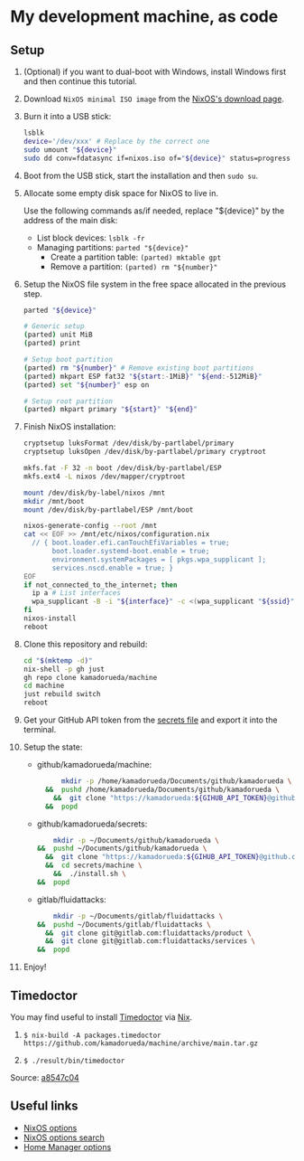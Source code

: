 # My development machine, as code

## Setup

1. (Optional) if you want to dual-boot with Windows,
    install Windows first and then continue this tutorial.

1. Download `NixOS minimal ISO image` from the
    [NixOS's download page](https://nixos.org/download).

1. Burn it into a USB stick:

    ```bash
    lsblk
    device='/dev/xxx' # Replace by the correct one
    sudo umount "${device}"
    sudo dd conv=fdatasync if=nixos.iso of="${device}" status=progress
    ```

1. Boot from the USB stick, start the installation and then `sudo su`.

1. Allocate some empty disk space for NixOS to live in.

    Use the following commands as/if needed,
    replace "${device}" by the address of the main disk:

    - List block devices: `lsblk -fr`
    - Managing partitions: `parted "${device}"`
      - Create a partition table: `(parted) mktable gpt`
      - Remove a partition: `(parted) rm "${number}"`

1. Setup the NixOS file system
    in the free space allocated in the previous step.

    ```bash
    parted "${device}"

    # Generic setup
    (parted) unit MiB
    (parted) print

    # Setup boot partition
    (parted) rm "${number}" # Remove existing boot partitions
    (parted) mkpart ESP fat32 "${start:-1MiB}" "${end:-512MiB}"
    (parted) set "${number}" esp on

    # Setup root partition
    (parted) mkpart primary "${start}" "${end}"
    ```

1. Finish NixOS installation:

    ```bash
    cryptsetup luksFormat /dev/disk/by-partlabel/primary
    cryptsetup luksOpen /dev/disk/by-partlabel/primary cryptroot

    mkfs.fat -F 32 -n boot /dev/disk/by-partlabel/ESP
    mkfs.ext4 -L nixos /dev/mapper/cryptroot

    mount /dev/disk/by-label/nixos /mnt
    mkdir /mnt/boot
    mount /dev/disk/by-partlabel/ESP /mnt/boot

    nixos-generate-config --root /mnt
    cat << EOF >> /mnt/etc/nixos/configuration.nix
      // { boot.loader.efi.canTouchEfiVariables = true;
           boot.loader.systemd-boot.enable = true;
           environment.systemPackages = [ pkgs.wpa_supplicant ];
           services.nscd.enable = true; }
    EOF
    if not_connected_to_the_internet; then
      ip a # List interfaces
      wpa_supplicant -B -i "${interface}" -c <(wpa_supplicant "${ssid}" "{psk}")
    fi
    nixos-install
    reboot
    ```

1. Clone this repository and rebuild:

    ```bash
    cd "$(mktemp -d)"
    nix-shell -p gh just
    gh repo clone kamadorueda/machine
    cd machine
    just rebuild switch
    reboot
    ```

1. Get your GitHub API token from the
    [secrets file](https://github.com/kamadorueda/secrets/blob/master/machine/secrets.sh)
    and export it into the terminal.

1. Setup the state:

    - github/kamadorueda/machine:

      ```bash
            mkdir -p /home/kamadorueda/Documents/github/kamadorueda \
        &&  pushd /home/kamadorueda/Documents/github/kamadorueda \
          &&  git clone "https://kamadorueda:${GIHUB_API_TOKEN}@github.com/kamadorueda/machine" \
        &&  popd
      ```

    - github/kamadorueda/secrets:

      ```bash
          mkdir -p ~/Documents/github/kamadorueda \
      &&  pushd ~/Documents/github/kamadorueda \
        &&  git clone "https://kamadorueda:${GIHUB_API_TOKEN}@github.com/kamadorueda/secrets" \
        &&  cd secrets/machine \
          &&  ./install.sh \
      &&  popd
      ```

    - gitlab/fluidattacks:

      ```bash
          mkdir -p ~/Documents/gitlab/fluidattacks \
      &&  pushd ~/Documents/gitlab/fluidattacks \
        &&  git clone git@gitlab.com:fluidattacks/product \
        &&  git clone git@gitlab.com:fluidattacks/services \
      &&  popd
      ```
1. Enjoy!

## Timedoctor

You may find useful to install [Timedoctor](https://www.timedoctor.com/)
via [Nix](https://nixos.org).

1. `$ nix-build -A packages.timedoctor https://github.com/kamadorueda/machine/archive/main.tar.gz`

2. `$ ./result/bin/timedoctor`

Source: [a8547c04](https://github.com/kamadorueda/machine/commit/a8547c048cfe34bc78475a8c8621b226426b81ab)

## Useful links

- [NixOS options](https://nixos.org/manual/nixos/stable/options.html)
- [NixOS options search](https://search.nixos.org/options)
- [Home Manager options](https://nix-community.github.io/home-manager/options.html)

